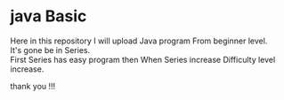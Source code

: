 # java Basic
Here in this repository I will upload Java program From beginner level.<br/>
It's gone be in Series. <br/>
First Series has easy program then When Series increase Difficulty level increase.




thank you !!!
